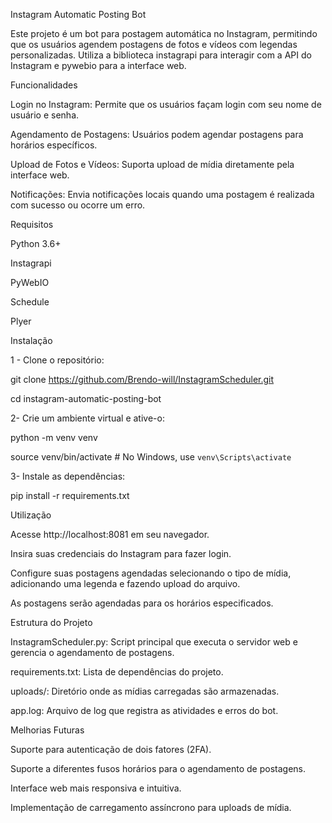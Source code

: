 Instagram Automatic Posting Bot

Este projeto é um bot para postagem automática no Instagram, permitindo que os usuários agendem postagens de fotos e vídeos com legendas personalizadas. Utiliza a biblioteca instagrapi para interagir com a API do Instagram e pywebio para a interface web.

Funcionalidades

Login no Instagram: Permite que os usuários façam login com seu nome de usuário e senha.

Agendamento de Postagens: Usuários podem agendar postagens para horários específicos.

Upload de Fotos e Vídeos: Suporta upload de mídia diretamente pela interface web.

Notificações: Envia notificações locais quando uma postagem é realizada com sucesso ou ocorre um erro.

Requisitos

Python 3.6+

Instagrapi

PyWebIO

Schedule

Plyer


Instalação

1 - Clone o repositório:

git clone https://github.com/Brendo-will/InstagramScheduler.git

cd instagram-automatic-posting-bot

2- Crie um ambiente virtual e ative-o:

python -m venv venv

source venv/bin/activate  # No Windows, use `venv\Scripts\activate`

3- Instale as dependências:

pip install -r requirements.txt

Utilização

Acesse http://localhost:8081 em seu navegador.

Insira suas credenciais do Instagram para fazer login.

Configure suas postagens agendadas selecionando o tipo de mídia, adicionando uma legenda e fazendo upload do arquivo.

As postagens serão agendadas para os horários especificados.

Estrutura do Projeto

InstagramScheduler.py: Script principal que executa o servidor web e gerencia o agendamento de postagens.

requirements.txt: Lista de dependências do projeto.

uploads/: Diretório onde as mídias carregadas são armazenadas.

app.log: Arquivo de log que registra as atividades e erros do bot.

Melhorias Futuras

Suporte para autenticação de dois fatores (2FA).

Suporte a diferentes fusos horários para o agendamento de postagens.

Interface web mais responsiva e intuitiva.

Implementação de carregamento assíncrono para uploads de mídia.
